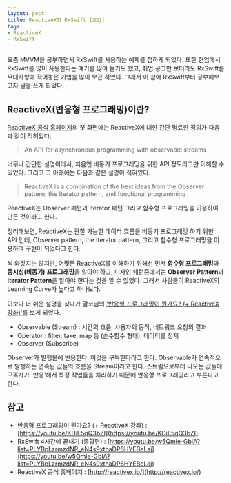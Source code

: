 ```yaml
---
layout: post
title: ReactiveX와 RxSwift [초안]
tags: 
- ReactiveX
- RxSwift
---
```


요즘 MVVM을 공부하면서 RxSwift를 사용하는 예제를 접하게 되었다. 또한 현업에서 RxSwift를 많이 사용한다는 얘기를 많이 듣기도 했고, 취업 공고만 보더라도 RxSwift를 우대사항에 적어놓은 기업을 많이 보곤 하였다.
그래서 이 참에 RxSwift부터 공부해보고자 글을 쓰게 되었다.

## ReactiveX(반응형 프로그래밍)이란?

[ReactiveX 공식 홈페이지](http://reactivex.io/)의 첫 화면에는 ReactiveX에 대한 간단 명료한 정의가 다음과 같이 적혀있다.

> An API for asynchronous programming with observable streams

너무나 간단한 설명이라서, 처음엔 비동기 프로그래밍을 위한 API 정도라고만 이해할 수 있었다.
그리고 그 아래에는 다음과 같은 설명이 적혀있다. 

> ReactiveX is a combination of the best ideas from the Observer pattern, the Iterator pattern, and functional programming

ReactiveX는 Observer 패턴과 Iterator 패턴 그리고 함수형 프로그래밍을 이용하여 만든 것이라고 한다.

정리해보면, ReactiveX는 관찰 가능한 데이터 흐름을 비동기 프로그래밍 하기 위한 API 인데, Observer pattern, the Iterator pattern, 그리고 함수형 프로그래밍을 이용하여 구현이 되었다고 한다.  

썩 와닿지는 않지만, 어쨋든 ReactiveX를 이해하기 위해선 먼저 **함수형 프로그래밍**과 **동시성(비동기) 프로그래밍**을 알아야 하고, 디자인 패턴중에서는 **Observer Pattern**과 **Iterator Pattern**을 알아야 한다는 것을 알 수 있었다. 그래서 사람들이 ReactiveX의 Learning Curve가 높다고 하나보다. 

이보다 더 쉬운 설명을 찾다가 얄코님의 ['반응형 프로그래밍이 뭔가요? (+ ReactiveX 강좌)'](https://youtu.be/KDiE5qQ3bZI)를 보게 되었다.

- Observable (Stream) : 시간의 흐름, 사용자의 동작, 네트워크 요청의 결과
- Operator : filter, take, map 등 (순수함수 형태), 데이터를 정제
- Observer (Subscribe)

Observer가 발행물에 반응한다. 이것을 구독한다라고 한다.
Observable가 연속적으로 발행하는 연속된 값들의 흐름을 Stream이라고 한다.
스트림으로부터 나오는 값들에 구독자가 '반응'해서 특정 작업들을 처리하기 때문에 반응형 프로그래밍라고 부른다고 한다.


## 참고
- 반응형 프로그래밍이 뭔가요? (+ ReactiveX 강좌) : [https://youtu.be/KDiE5qQ3bZI](https://youtu.be/KDiE5qQ3bZI)
- RxSwift 4시간에 끝내기 (종합편) : [https://youtu.be/w5Qmie-GbiA?list=PLYBpLzrmzdNR_eN4s9xthaDP6HYEBeLaj](https://youtu.be/w5Qmie-GbiA?list=PLYBpLzrmzdNR_eN4s9xthaDP6HYEBeLaj)
- ReactiveX 공식 홈페이지 : [http://reactivex.io/](http://reactivex.io/)

